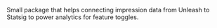 Small package that helps connecting impression data from Unleash to Statsig to power analytics for feature toggles.